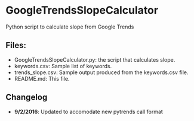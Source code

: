 # GoogleTrendsSlopeCalculator
Python script to calculate slope from Google Trends

## Files:
- GoogleTrendsSlopeCalculator.py: the script that calculates slope.
- keywords.csv: Sample list of keywords.
- trends_slope.csv: Sample output produced from the keywords.csv file.
- README.md: This file.

## Changelog
- **9/2/2016**: Updated to accomodate new pytrends call format
